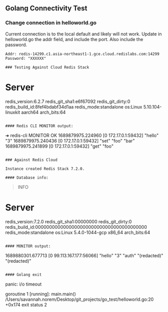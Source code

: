 ## Golang Connectivity Test

### Change connection in helloworld.go

Current connection is to the local default and likely will not work.
Update in helloworld.go the addr field, and include the port. Also include the password.
```
Addr: redis-14299.c1.asia-northeast1-1.gce.cloud.redislabs.com:14299
Password: "XXXXXX"

### Testing Against Cloud Redis Stack

```
# Server
redis_version:6.2.7
redis_git_sha1:e6f67092
redis_git_dirty:0
redis_build_id:8fef4bdabf34d1aa
redis_mode:standalone
os:Linux 5.10.104-linuxkit aarch64
arch_bits:64
```

#### Redis CLI MONITOR output:

```
➜ redis-cli MONITOR
OK
1689879975.224960 [0 172.17.0.1:59432] "hello" "3"
1689879975.240436 [0 172.17.0.1:59432] "set" "foo" "bar"
1689879975.241899 [0 172.17.0.1:59432] "get" "foo"
```

### Against Redis Cloud

Instance created Redis Stack 7.2.0.

#### Database info:

```
> INFO
# Server
redis_version:7.2.0
redis_git_sha1:00000000
redis_git_dirty:0
redis_build_id:0000000000000000000000000000000000000000
redis_mode:standalone
os:Linux 5.4.0-1044-gcp x86_64
arch_bits:64
```

#### MONITOR output:

```
1689880301.677713 [0 99.113.167.177:56066] "hello" "3" "auth" "(redacted)" "(redacted)"
```

#### Golang exit

```
panic: i/o timeout

goroutine 1 [running]:
main.main()
        /Users/savannah.norem/Desktop/git_projects/go_test/helloworld.go:20 +0x174
exit status 2
```
